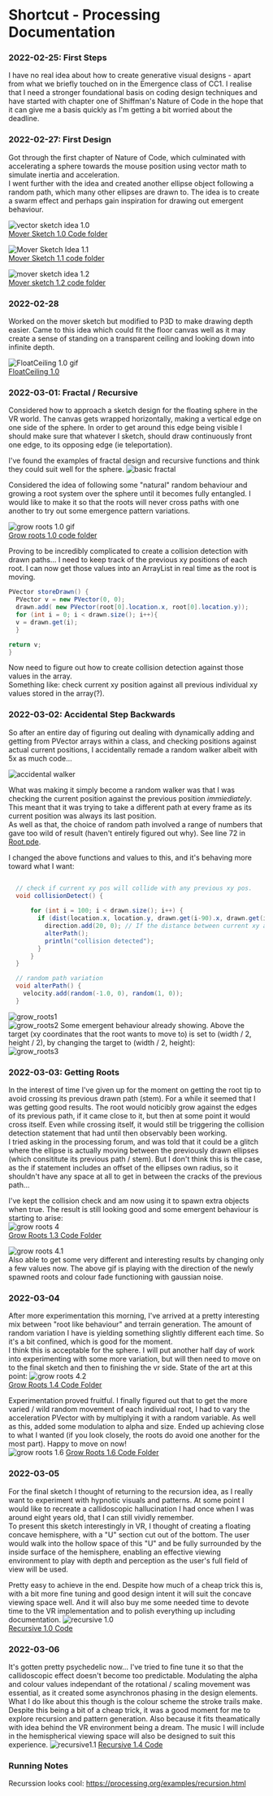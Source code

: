 # Shortcut - Processing Documentation

### 2022-02-25: First Steps
I have no real idea about how to create generative visual designs - apart from what we briefly touched on in the Emergence class of CC1. 
I realise that I need a stronger foundational basis on coding design techniques and have started with chapter one of Shiffman's Nature of Code in the hope that it can give me a basis quickly as I'm getting a bit worried about the deadline.

### 2022-02-27: First Design
Got through the first chapter of Nature of Code, which culminated with accelerating a sphere towards the mouse position using vector math to simulate inertia and acceleration.   
I went further with the idea and created another ellipse object following a random path, which many other ellipses are drawn to. The idea is to create a swarm effect and perhaps gain inspiration for drawing out emergent behaviour. 


![vector sketch idea 1.0](../ASSETS/MoverSketch_1.0.gif)   
[Mover Sketch 1.0 Code folder](../PROCESSING/Mover_1/)   

 
![Mover Sketch Idea 1.1](../ASSETS/MoverSketch_1.1.gif)   
[Mover Sketch 1.1 code folder](../PROCESSING/Mover_1_1/)  

 
![mover sketch idea 1.2](../ASSETS/MoverSketch1_2.gif)   
[Mover sketch 1.2 code folder](../PROCESSING/Mover_1_2/)  

### 2022-02-28
Worked on the mover sketch but modified to P3D to make drawing depth easier. 
Came to this idea which could fit the floor canvas well as it may create a sense of standing on a transparent ceiling and looking down into infinite depth. 


![FloatCeiling 1.0 gif](../PROCESSING/FloatCeiling_1_0/FloatCeiling1.0.gif)   
[FloatCeiling 1.0](../PROCESSING/FloatCeiling_1_0/FloatCeiling_1_0.pde)


### 2022-03-01: Fractal / Recursive
Considered how to approach a sketch design for the floating sphere in the VR world. The canvas gets wrapped horizontally, making a vertical edge on one side of the sphere. In order to get around this edge being visible I should make sure that whatever I sketch, should draw continuously front one edge, to its opposing edge (ie teleportation). 

I've found the examples of fractal design and recursive functions and think they could suit well for the sphere. 
![basic fractal](../ASSETS/basic_fractal.png)

Considered the idea of following some "natural" random behaviour and growing a root system over the sphere until it becomes fully entangled. I would like to make it so that the roots will never cross paths with one another to try out some emergence pattern variations. 


![grow roots 1.0 gif](../processing/GrowRoots_1_0/growRoots1.0.gif)   
[Grow roots 1.0 code folder](../PROCESSING/GrowRoots_1_0/)   

Proving to be incredibly complicated to create a collision detection with drawn paths... 
I need to keep track of the previous xy positions of each root. I can now get those values into an ArrayList in real time as the root is moving. 
```java
PVector storeDrawn() {
  PVector v = new PVector(0, 0);
  drawn.add( new PVector(root[0].location.x, root[0].location.y));
  for (int i = 0; i < drawn.size(); i++){
  v = drawn.get(i);
  }

return v;
}
```
Now need to figure out how to create collision detection against those values in the array.    
Something like: check current xy position against all previous individual xy values stored in the array(?).

### 2022-03-02: Accidental Step Backwards
So after an entire day of figuring out dealing with dynamically adding and getting from PVector arrays within a class, and checking positions against actual current positions, I accidentally remade a random walker albeit with 5x as much code...

![accidental walker](../ASSETS/accidental_walker.png)

What was making it simply become a random walker was that I was checking the current position against the previous position *immiediately*. This meant that it was trying to take a different path at every frame as its current position was always its last position.    
As well as that, the choice of random path involved a range of numbers that gave too wild of result (haven't entirely figured out why). See line 72 in [Root.pde](../PROCESSING/GrowRoots_1_1/Root.pde).

I changed the above functions and values to this, and it's behaving more toward what I want:    
```java 

  // check if current xy pos will collide with any previous xy pos. 
  void collisionDetect() {
    
      for (int i = 100; i < drawn.size(); i++) {
        if (dist(location.x, location.y, drawn.get(i-90).x, drawn.get(i-90).y) < 40) {
          direction.add(20, 0); // If the distance between current xy and all previous xy positions starting 90 iterations before, do this.
          alterPath();
          println("collision detected");
        }
      }
  }

  // random path variation
  void alterPath() {
    velocity.add(random(-1.0, 0), random(1, 0));
  }
  ```

  ![grow_roots1](../ASSETS/grow_roots1.png)   
  ![grow_roots2](../ASSETS/grow_roots2.png)
  Some emergent behaviour already showing. Above the target (xy coordinates that the root wants to move to) is set to (width / 2, height / 2), by changing the target to (width / 2, height):      
  ![grow_roots3](../ASSETS/grow_roots3.png)

### 2022-03-03: Getting Roots
In the interest of time I've given up for the moment on getting the root tip to avoid crossing its previous drawn path (stem). For a while it seemed that I was getting good results. The root would noticibly grow against the edges of its previous path, if it came close to it, but then at some point it would cross itself. Even while crossing itself, it would still be triggering the collision detection statement that had until then observably been working.    
I tried asking in the processing forum, and was told that it could be a glitch where the ellipse is actually moving between the previously drawn ellipses (which consititute its previous path / stem). But I don't think this is the case, as the if statement includes an offset of the ellipses own radius, so it shouldn't have any space at all to get in between the cracks of the previous path...

I've kept the collision check and am now using it to spawn extra objects when true. The result is still looking good and some emergent behaviour is starting to arise:    
![grow roots 4](../ASSETS/grow_roots4.png)   
[Grow Roots 1.3 Code Folder](../PROCESSING/GrowRoots_1_3/)   

![grow roots 4.1](../PROCESSING/GrowRoots_1_4/grow%20roots%201.4.0.gif)   
Also able to get some very different and interesting results by changing only a few values now. The above gif is playing with the direction of the newly spawned roots and colour fade functioning with gaussian noise.    

### 2022-03-04
After more experimentation this morning, I've arrived at a pretty interesting mix between "root like behaviour" and terrain generation. The amount of random variation I have is yielding something slightly different each time. So it's a bit confined, which is good for the moment.    
I think this is acceptable for the sphere. I will put another half day of work into experimenting with some more variation, but will then need to move on to the final sketch and then to finishing the vr side. State of the art at this point:
![grow roots 4.2](../PROCESSING/GrowRoots_1_4/GrowRoots1.4.1.gif)    
[Grow Roots 1.4 Code Folder](../PROCESSING/GrowRoots_1_4/)    

Experimentation proved fruitful. 
I finally figured out that to get the more varied / wild random movement of each individual root, I had to vary the acceleration PVector with by multiplying it with a random variable. As well as this, added some modulation to alpha and size. Ended up achieving close to what I wanted (if you look closely, the roots do avoid one another for the most part). Happy to move on now!    
![grow roots 1.6](../PROCESSING/GrowRoots_1_6/Exports/GrowRoots1.6.gif)
[Grow Roots 1.6 Code Folder](../PROCESSING/GrowRoots_1_6/)


### 2022-03-05
For the final sketch I thought of returning to the recursion idea, as I really want to experiment with hypnotic visuals and patterns. At some point I would like to recreate a callidoscopic hallucination I had once when I was around eight years old, that I can still vividly remember.     
To present this sketch interestingly in VR, I thought of creating a floating concave hemisphere, with a "U" section cut out of the bottom. The user would walk into the hollow space of this "U" and be fully surrounded by the inside surface of the hemisphere, enabling an effective viewing environment to play with depth and perception as the user's full field of view will be used. 

Pretty easy to achieve in the end. Despite how much of a cheap trick this is, with a bit more fine tuning and good design intent it will suit the concave viewing space well. And it will also buy me some needed time to devote time to the VR implementation and to polish everything up including documentation.
![recursive 1.0](../PROCESSING/Recursive_1_0/Recursive1.0.gif)   
[Recursive 1.0 Code](../PROCESSING/Recursive_1_0/Recursive_1_0.pde)

### 2022-03-06
It's gotten pretty psychedelic now... I've tried to fine tune it so that the callidoscopic effect doesn't become too predictable. Modulating the alpha and colour values independant of the rotational / scaling movement was essential, as it created some asynchronos phasing in the design elements. What I do like about this though is the colour scheme the stroke trails make. Despite this being a bit of a cheap trick, it was a good moment for me to explore recursion and pattern generation. Also because it fits theamatically with idea behind the VR environment being a dream. The music I will include in the hemispherical viewing space will also be designed to suit this experience.
![recursive1.1](../PROCESSING/Recursive_1_4/Recursive1.4.gif)
[Recursive 1.4 Code](../PROCESSING/Recursive_1_4/Recursive_1_4.pde)



### Running Notes
Recurssion looks cool: https://processing.org/examples/recursion.html